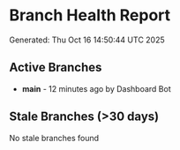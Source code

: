 # Branch Health Report
Generated: Thu Oct 16 14:50:44 UTC 2025

## Active Branches
- **main** - 12 minutes ago by Dashboard Bot

## Stale Branches (>30 days)
No stale branches found
